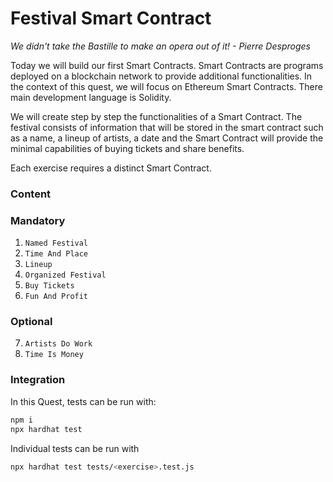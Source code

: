 # Festival Smart Contract

_We didn't take the Bastille to make an opera out of it! -
Pierre Desproges_

Today we will build our first Smart Contracts. Smart Contracts are programs deployed on a blockchain network to provide additional functionalities. In the context of this quest, we will focus on Ethereum Smart Contracts. There main development language is Solidity.

We will create step by step the functionalities of a Smart Contract. The festival consists of information that will be stored in the smart contract such as a name, a lineup of artists, a date and the Smart Contract will provide the minimal capabilities of buying tickets and share benefits.

Each exercise requires a distinct Smart Contract.

### **Content**

### Mandatory

1. `Named Festival`
2. `Time And Place`
3. `Lineup`
4. `Organized Festival`
5. `Buy Tickets`
6. `Fun And Profit`

### Optional

7. `Artists Do Work`
8. `Time Is Money`

### Integration

In this Quest, tests can be run with:

```bash
npm i
npx hardhat test
```

Individual tests can be run with

```bash
npx hardhat test tests/<exercise>.test.js
```
